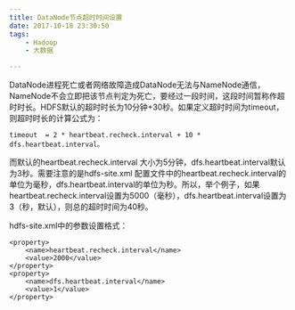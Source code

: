 ```yaml
---
title: DataNode节点超时时间设置
date: 2017-10-18 23:30:50
tags: 
	- Hadoop
	- 大数据

---
```


DataNode进程死亡或者网络故障造成DataNode无法与NameNode通信，NameNode不会立即把该节点判定为死亡，要经过一段时间，这段时间暂称作超时时长。HDFS默认的超时时长为10分钟+30秒。如果定义超时时间为timeout，则超时时长的计算公式为：

    timeout  = 2 * heartbeat.recheck.interval + 10 * dfs.heartbeat.interval。
<!-- more -->

而默认的heartbeat.recheck.interval 大小为5分钟，dfs.heartbeat.interval默认为3秒。需要注意的是hdfs-site.xml 配置文件中的heartbeat.recheck.interval的单位为毫秒，dfs.heartbeat.interval的单位为秒。所以，举个例子，如果heartbeat.recheck.interval设置为5000（毫秒），dfs.heartbeat.interval设置为3（秒，默认），则总的超时时间为40秒。
	

hdfs-site.xml中的参数设置格式：

	<property>
        <name>heartbeat.recheck.interval</name>
        <value>2000</value>
	</property>
	<property>
        <name>dfs.heartbeat.interval</name>
        <value>1</value>
	</property>
